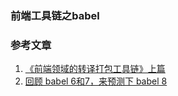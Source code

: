 ### 前端工具链之babel 




### 参考文章

1. [《前端领域的转译打包工具链》上篇](https://juejin.cn/post/6956602138201948196)
2. [回顾 babel 6和7，来预测下 babel 8](https://juejin.cn/post/6956224866312060942)